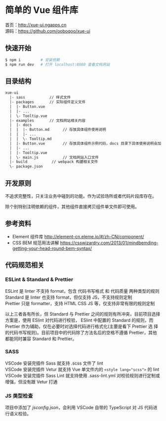 # 简单的 Vue 组件库

首页：http://xue-ui.ngapps.cn  
源码：https://github.com/ooboqoo/xue-ui

## 快速开始

```bash
$ npm i         # 安装依赖
$ npm run dev   # 打开 localhost:8080 查看文档网站
```

## 目录结构

```txt
xue-ui
  |- sass           // 样式文件
  |- packages       // 实际组件定义文件
  |  |- Button.vue
  |  |- ...
  |  \- Tooltip.vue
  |- examples       // 文档网站相关内容
  |  |- docs
  |  |  |- Button.md      // 存放具体组件使用说明
  |  |  |- ...
  |  |  \- Tooltip.md
  |  |- Button.vue        // 存放具体组件示例代码，docs 目录下具体使用说明会加载到这里
  |  |- ...
  |  |- Tooltip.vue
  |  \- main.js           // 文档网站入口文件
  |- build           // webpack 构建相关文件
  \- package.json
```

## 开发原则

不追求完整性，只关注业务中碰到的功能。作为试验场所或者代码片段库存在。

除个别特别注明依赖的组件，其他组件直接拷贝组件单文件即可使用。


## 参考资料

* Element 组件库  http://element-cn.eleme.io/#/zh-CN/component/
* CSS BEM 规范用法讲解  https://csswizardry.com/2013/01/mindbemding-getting-your-head-round-bem-syntax/


## 代码规范相关

### ESLint & Standard & Prettier

ESLint 是 linter 不支持 format，包含 代码书写格式 和 代码质量 两种类型的规则  
Standard 是 linter 也支持 format，但仅支持 JS，不支持规则定制  
Prettier 只是 formatter，支持 HTML CSS JS 等，仅支持非常有限的规则定制

以上三者各有所长，但 Standard 与 Prettier 之间的规则有所冲突，目前项目选择方案是，使用 ESlint 对代码进行校验，
ESlint 中配置的 Standard 的规则，而 Prettier 作为辅助，仅在必要时对选择代码进行格式化(主要是看下 Prettier 选
择的代码书写规则)。目前项目中的代码除了方法名后的空格不遵循 Prettier，其他都能同时兼容 Standard 和 Prettier。

### SASS

VSCode 安装完插件 Sass 就支持 .scss 文件了 lint  
VSCode 安装完插件 Vetur 就支持 Vue 单文件内的 `<style lang="scss">` 的 lint  
VSCode 安装完插件 Sass Lint 就支持使用 .sass-lint.yml 对校验规则进行定制或增强，但没有跟 Vetur 打通

### JS 类型检查

项目中添加了 _jsconfig.json_，会利用 VSCode 自带的 TypeScript 对 JS 代码进行语义校验。
